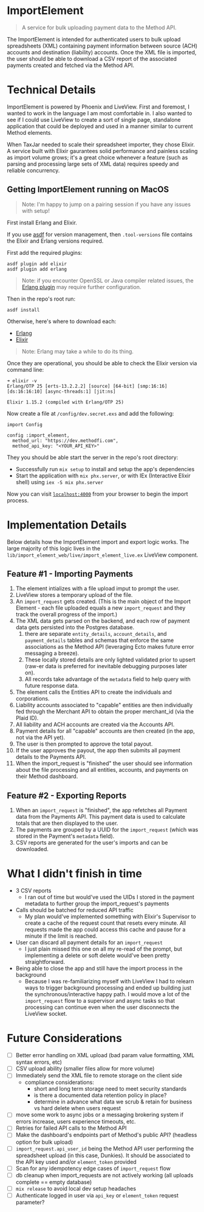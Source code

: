 # ImportElement

> A service for bulk uploading payment data to the Method API.

The ImportElement is intended for authenticated users to bulk upload spreadsheets (XML) containing payment information between source (ACH) accounts and destination (liability) accounts. Once the XML file is imported, the user should be able to download a CSV report of the associated payments created and fetched via the Method API.

# Technical Details

ImportElement is powered by Phoenix and LiveView. First and foremost, I wanted to work in the language I am most comfortable in. I also wanted to see if I could use LiveView to create a sort of single page, standalone application that could be deployed and used in a manner similar to current Method elements.

When TaxJar needed to scale their spreadsheet importer, they chose Elixir. A service built with Elixir gaurantees solid performance and painless scaling as import volume grows; it's a great choice whenever a feature (such as parsing and processing large sets of XML data) requires speedy and reliable concurrency.

## Getting ImportElement running on MacOS

> Note: I'm happy to jump on a pairing session if you have any issues with setup!

First install Erlang and Elixir.

If you use [asdf](https://asdf-vm.com/) for version management, then `.tool-versions` file contains the Elixir and Erlang versions required.

First add the required plugins:
```
asdf plugin add elixir
asdf plugin add erlang
```
> Note: if you encounter OpenSSL or Java compiler related issues, the [Erlang plugin](https://github.com/asdf-vm/asdf-erlang#osx) may require further configuration.

Then in the repo's root run:
```
asdf install
```

Otherwise, here's where to download each:

- [Erlang](https://www.erlang.org/patches/otp-25.3.2.3)
- [Elixir](https://elixir-lang.org/install.html)

> Note: Erlang may take a while to do its thing.

Once they are operational, you should be able to check the Elixir version via command line:

```
➜ elixir -v
Erlang/OTP 25 [erts-13.2.2.2] [source] [64-bit] [smp:16:16] [ds:16:16:10] [async-threads:1] [jit:ns]

Elixir 1.15.2 (compiled with Erlang/OTP 25)
```

Now create a file at `/config/dev.secret.exs` and add the following:

```
import Config

config :import_element,
  method_url: "https://dev.methodfi.com",
  method_api_key: "<YOUR_API_KEY>"
```

They you should be able start the server in the repo's root directory:

- Successfully run `mix setup` to install and setup the app's dependencies
- Start the application with `mix phx.server`, or with IEx (Interactive Elixir shell) using `iex -S mix phx.server`

Now you can visit [`localhost:4000`](http://localhost:4000) from your browser to begin the import process.

# Implementation Details

Below details how the ImportElement import and export logic works. The large majority of this logic lives in the `lib/import_element_web/live/import_element_live.ex` LiveView component.

## Feature #1 - Importing Payments

1. The element intializes with a file upload imput to prompt the user.
2. LiveView stores a temporary upload of the file.
3. An `import_request` gets created. (This is the main object of the Import Element - each file uploaded equals a new `import_request` and they track the overall progress of the import.)
5. The XML data gets parsed on the backend, and each row of payment data gets persisted into the Postgres database.
   1. there are separate `entity_details`, `account_details`, and `payment_details` tables and schemas that enforce the same associations as the Method API (leveraging Ecto makes future error messaging a breeze).
   2. These locally stored details are only lighted validated prior to upsert (raw-er data is preferred for inevitable debugging purposes later on).
   3. All records take advantage of the `metadata` field to help query with future response data.
7. The element calls the Entities API to create the individuals and corporations.
8. Liability accounts associated to "capable" entities are then individually fed through the Merchant API to obtain the proper merchant_id (via the Plaid ID).
9. All liability and ACH accounts are created via the Accounts API.
10. Payment details for all "capable" accounts are then created (in the app, not via the API yet).
11. The user is then prompted to approve the total payout.
12. If the user approves the payout, the app then submits all payment details to the Payments API.
13. When the import_request is "finished" the user should see information about the file processing and all entities, accounts, and payments on their Method dashboard.

## Feature #2 - Exporting Reports

1. When an `import_request` is "finished", the app refetches all Payment data from the Payments API. This payment data is used to calculate totals that are then displayed to the user.
2. The payments are grouped by a UUID for the `import_request` (which was stored in the Payment's `metadata` field).
3. CSV reports are generated for the user's imports and can be downloaded.

# What I didn't finish in time

- 3 CSV reports
  - I ran out of time but would've used the UIDs I stored in the payment metadata to further group the import_request's payments
- Calls should be batched for reduced API traffic
  - My plan would've implemented something with Elixir's Supervisor to create a cache of the request count that resets every minute. All requests made the app could access this cache and pause for a minute if the limit is reached.
- User can discard all payment details for an `import_request`
  - I just plain missed this one on all my re-read of the prompt, but implementing a delete or soft delete would've been pretty straightforward.
- Being able to close the app and still have the import process in the background
  - Because I was re-familiarizing myself with LiveView I had to relearn ways to trigger background processing and ended up building just the synchronous/interactive happy path. I would move a lot of the `import_request` flow to a supervisor and async tasks so that processing can continue even when the user disconnects the LiveView socket.

# Future Considerations

- [ ] Better error handling on XML upload (bad param value formatting, XML syntax errors, etc)
- [ ] CSV upload ability (smaller files allow for more volume)
- [ ] Immediately send the XML file to remote storage on the client side
  - compliance considerations:
    - short and long term storage need to meet security standards
    - is there a documented data retention policy in place?
    - determine in advance what data we scrub & retain for business vs hard delete when users request
- [ ] move some work to async jobs or a messaging brokering system if errors increase, users experience timeouts, etc.
- [ ] Retries for failed API calls to the Method API
- [ ] Make the dashboard's endpoints part of Method's public API? (headless option for bulk upload)
- [ ] `import_request.api_user_id` being the Method API user performing the spreadsheet upload (in this case, Dunkies). It should be associated to the API key used and/or `element_token` provided
- [ ] Scan for any idempotency edge cases of `import_request` flow
- [ ] db cleanup when import_requests are not actively working (all uploads complete == empty database)
- [ ] `mix release` to avoid local dev setup headaches
- [ ] Authenticate logged in user via `api_key` or `element_token` request parameter?
